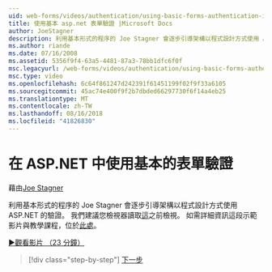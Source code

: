 ```yaml
---
uid: web-forms/videos/authentication/using-basic-forms-authentication-in-aspnet
title: 使用基本 asp.net 表單驗證 |Microsoft Docs
author: JoeStagner
description: 利用基本形式的程序的 Joe Stagner 會逐步引導架構以程式設計方式使用 ASP.NET 的驗證。 建議，檢視器會讀取這個，才能...
ms.author: riande
ms.date: 07/16/2008
ms.assetid: 5356f9f4-63a5-4481-87a3-78bb1dfc6f0f
msc.legacyurl: /web-forms/videos/authentication/using-basic-forms-authentication-in-aspnet
msc.type: video
ms.openlocfilehash: 6c64f861247d242391f61451199f02f9f33a6105
ms.sourcegitcommit: 45ac74e400f9f2b7dbded66297730f6f14a4eb25
ms.translationtype: MT
ms.contentlocale: zh-TW
ms.lasthandoff: 08/16/2018
ms.locfileid: "41826830"
---
```

<a name="using-basic-forms-authentication-in-aspnet"></a>在 ASP.NET 中使用基本的表單驗證
====================
藉由[Joe Stagner](https://github.com/JoeStagner)

利用基本形式的程序的 Joe Stagner 會逐步引導架構以程式設計方式使用 ASP.NET 的驗證。 我們建議您檢視器讀取[這](../../overview/older-versions-security/introduction/security-basics-and-asp-net-support-vb.md)之前檢視。 如需詳細資訊這段示範影片與教學課程，位於[此處](../../overview/older-versions-security/introduction/an-overview-of-forms-authentication-vb.md)。

[&#9654;觀看影片 （23 分鐘）](https://channel9.msdn.com/Blogs/ASP-NET-Site-Videos/using-basic-forms-authentication-in-aspnet)

> [!div class="step-by-step"]
> [下一步](how-to-change-the-forms-authentication-properties.md)
